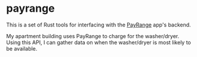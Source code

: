 # payrange

This is a set of Rust tools for interfacing with the [PayRange](https://www.payrange.com) app's backend.

My apartment building uses PayRange to charge for the washer/dryer. Using this API, I can gather data on when the washer/dryer is most likely to be available.
